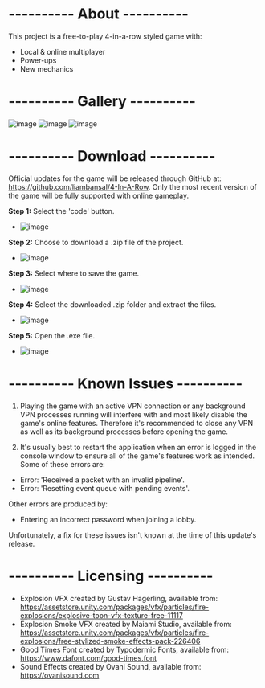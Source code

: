 # ---------- About ----------
This project is a free-to-play 4-in-a-row styled game with:
- Local & online multiplayer
- Power-ups
- New mechanics

# ---------- Gallery ----------
![image](https://github.com/liambansal/4-In-A-Row/assets/55756009/030115bd-ba3e-4f32-a6cd-06a08ec5d7f4)
![image](https://github.com/liambansal/4-In-A-Row/assets/55756009/2667ef24-91ad-4397-a804-c9c24f131862)
![image](https://github.com/liambansal/4-In-A-Row/assets/55756009/c13f6250-170e-4b0c-bd72-d97e8b00e19d)

# ---------- Download ----------

Official updates for the game will be released through GitHub at: https://github.com/liambansal/4-In-A-Row.
Only the most recent version of the game will be fully supported with online gameplay.

**Step 1:** Select the 'code' button.
- ![image](https://github.com/liambansal/4-In-A-Row/assets/55756009/f28277d9-e0d2-4201-b592-bd896b14e0c0)

**Step 2:** Choose to download a .zip file of the project.
- ![image](https://github.com/liambansal/4-In-A-Row/assets/55756009/726806da-0482-4212-8289-4554a2236813)

**Step 3:** Select where to save the game.
- ![image](https://github.com/liambansal/4-In-A-Row/assets/55756009/16e081a3-9d1f-4478-b48e-287631ac89c4)

**Step 4:** Select the downloaded .zip folder and extract the files.
- ![image](https://github.com/liambansal/4-In-A-Row/assets/55756009/f0744353-2733-4a8a-9363-9caa553cc8de)

**Step 5:** Open the .exe file.
- ![image](https://github.com/liambansal/4-In-A-Row/assets/55756009/4e3d2455-23f1-4e0f-bada-f2a0a5da358d)

# ---------- Known Issues ----------

1. Playing the game with an active VPN connection or any background VPN processes running will interfere with and 
most likely disable the game's online features. Therefore it's recommended to close any VPN as well as its background 
processes before opening the game.

2. It's usually best to restart the application when an error is logged in the console window to ensure all of the 
game's features work as intended. Some of these errors are:
- Error: 'Received a packet with an invalid pipeline'.
- Error: 'Resetting event queue with pending events'.

Other errors are produced by:
- Entering an incorrect password when joining a lobby.

Unfortunately, a fix for these issues isn't known at the time of this update's release.

# ---------- Licensing ----------

- Explosion VFX created by Gustav Hagerling, available from: https://assetstore.unity.com/packages/vfx/particles/fire-explosions/explosive-toon-vfx-texture-free-11117
- Explosion Smoke VFX created by Maiami Studio, available from: https://assetstore.unity.com/packages/vfx/particles/fire-explosions/free-stylized-smoke-effects-pack-226406
- Good Times Font created by Typodermic Fonts, available from: https://www.dafont.com/good-times.font
- Sound Effects created by Ovani Sound, available from: https://ovanisound.com
